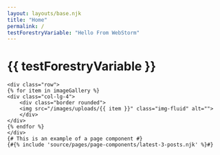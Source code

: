 ```yaml
---
layout: layouts/base.njk
title: "Home"
permalink: /
testForestryVariable: "Hello From WebStorm"
---
```



<div class="container">
	<h1 class="display-1">{{ testForestryVariable }}</h1>

	<div class="row">
	{% for item in imageGallery %}
	<div class="col-lg-4">
		<div class="border rounded">
		<img src="/images/uploads/{{ item }}" class="img-fluid" alt="">
		</div>
	</div>
	{% endfor %}
	</div>
	{# This is an example of a page component #}
	{#{% include 'source/pages/page-components/latest-3-posts.njk' %}#}
</div><!-- end container -->

